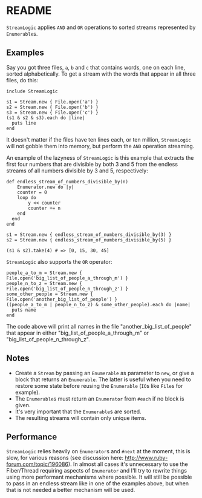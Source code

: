 # README

`StreamLogic` applies `AND` and `OR` operations to sorted streams represented by `Enumerable`s.

## Examples

Say you got three files, `a`, `b` and `c` that contains words, one on each line, sorted alphabetically. To get a stream with the words that appear in all three files, do this:

    include StreamLogic

    s1 = Stream.new { File.open('a') }
    s2 = Stream.new { File.open('b') }
    s3 = Stream.new { File.open('c') }
    (s1 & s2 & s3).each do |line|
      puts line
    end

It doesn't matter if the files have ten lines each, or ten million, `StreamLogic` will not gobble them into memory, but perform the `AND` operation streaming.

An example of the lazyness of `StreamLogic` is this example that extracts the first four numbers that are divisible by both 3 and 5 from the endless streams of all numbers divisible by 3 and 5, respectively:

    def endless_stream_of_numbers_divisible_by(n)
    	Enumerator.new do |y|
      	counter = 0
        loop do
        	y << counter
        	counter += n
        end
      end
    end

    s1 = Stream.new { endless_stream_of_numbers_divisible_by(3) }
    s2 = Stream.new { endless_stream_of_numbers_divisible_by(5) }

    (s1 & s2).take(4) # => [0, 15, 30, 45]

`StreamLogic` also supports the `OR` operator:

    people_a_to_m = Stream.new { File.open('big_list_of_people_a_through_m') }
    people_n_to_z = Stream.new { File.open('big_list_of_people_n_through_z') }
    some_other_people = Stream.new { File.open('another_big_list_of_people') }
    ((people_a_to_m | people_n_to_z) & some_other_people).each do |name|
      puts name
    end

The code above will print all names in the file "another_big_list_of_people" that appear in either "big_list_of_people_a_through_m" or "big_list_of_people_n_through_z".

## Notes

* Create a `Stream` by passing an `Enumerable` as parameter to `new`, or give a block that returns an `Enumerable`. The latter is useful when you need to restore some state before reusing the `Enumerable` (`IO`s like `File`s for example).
* The `Enumerable`s must return an `Enumerator` from `#each` if no block is given.
* It's very important that the `Enumerable`s are sorted.
* The resulting streams will contain only unique items.

## Performance

`StreamLogic` relies heavily on `Enumerator`s and `#next` at the moment, this is slow, for various reasons (see discussion here: http://www.ruby-forum.com/topic/196086). In almost all cases it's unnecessary to use the Fiber/Thread requiring aspects of `Enumerator` and I'll try to rewrite things using more performant mechanisms where possible. It will still be possible to pass in an endless stream like in one of the examples above, but when that is not needed a better mechanism will be used.